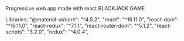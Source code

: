 Progressive web app made with react
BLACKJACK GAME

Libraries:
 "@material-ui/core": "^4.5.2",
    "react": "^16.11.0",
    "react-dom": "^16.11.0",
    "react-redux": "^7.1.1",
    "react-router-dom": "^5.1.2",
    "react-scripts": "3.2.0",
    "redux": "^4.0.4",